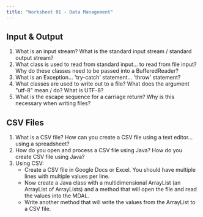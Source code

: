 ```yaml
---
title: "Worksheet 01 - Data Management"
---
```


## Input & Output

1. What is an input stream?  What is the standard input stream / standard output stream?
2. What class is used to read from standard input… to read from file input? Why do these classes need to be passed into a BufferedReader?
3. What is an Exception... 'try-catch' statement... 'throw' statement?
4. What classes are used to write out to a file?  What does the argument "utf-8" mean / do?
What is UTF-8?
5. What is the escape sequence for a carriage return?  Why is this necessary when writing files?


## CSV Files

1. What is a CSV file?  How can you create a CSV file using a text editor… using a spreadsheet?
2. How do you open and process a CSV file using Java?  How do you create CSV file using Java?
3. Using CSV:
   - Create a CSV file in Google Docs or Excel.  You should have multiple lines with multiple
   values per line.
   - Now create a Java class with a multidimensional ArrayList (an ArrayList of ArrayLists)
   and a method that will open the file and read the values into the MDAL.
   - Write another method that will write the values from the ArrayList to a CSV file.

